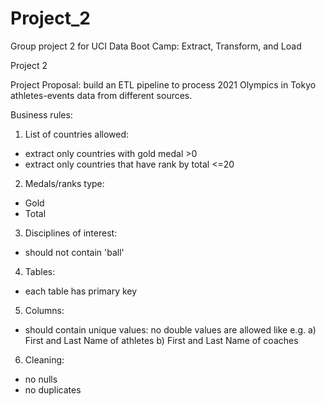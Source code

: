 
# Project_2

Group project 2 for UCI Data Boot Camp: Extract, Transform, and Load

Project 2

Project Proposal: build an ETL pipeline to process 2021 Olympics in Tokyo athletes-events data from different sources.

Business rules:

1. List of countries allowed:
- extract only countries with gold medal >0 
- extract only countries that have rank by total <=20

2. Medals/ranks type: 
- Gold
- Total

3. Disciplines of interest: 
- should not contain 'ball'

4. Tables:
- each table has primary key

5. Columns:
- should contain unique values: no double values are allowed like e.g.
     a) First and Last Name of athletes
     b) First and Last Name of coaches

6. Cleaning:
- no nulls
- no duplicates 



